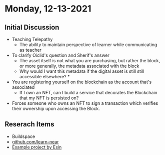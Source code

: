 # Monday, 12-13-2021


## Initial Discussion
* Teaching Telepathy
    * The ability to maintain perspective of learner while communicating as teacher
* To clarify Oiclid's question and Sherif's answer
    * The asset itself is not what you are purchasing, but rather the block, or more generally, the metadata associated with the block
    * Why would I want this metadata if the digital asset is still still accessible elsewhere?
        * 
* You are registering yourself on the blockchain as the account that's associated
    * If I own an NFT, can I build a service that decorates the Blockchain that my NFT is persisted on?
* Forces someone who owns an NFT to sign a transaction which verifies their ownership upon accessing the Block.

## Reserach Items
* Buildspace
* [github.com/learn-near](github.com/learn-near)
* [Example project by Esin](https://near-pin.herokuapp.com/)